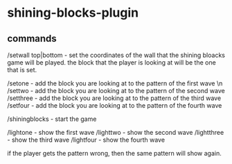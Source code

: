 # shining-blocks-plugin

## commands

/setwall top|bottom - set the coordinates of the wall that the shining bloacks game will be played. the block that the player is looking at will be the one that is set.

/setone - add the block you are looking at to the pattern of the first wave \n
/settwo - add the block you are looking at to the pattern of the second wave
/setthree - add the block you are looking at to the pattern of the third wave
/setfour - add the block you are looking at to the pattern of the fourth wave

/shiningblocks - start the game

/lightone - show the first wave
/lighttwo - show the second wave
/lightthree - show the third wave
/lightfour - show the fourth wave

if the player gets the pattern wrong, then the same pattern will show again.
